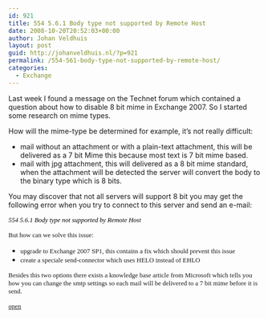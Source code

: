 ```yaml
---
id: 921
title: 554 5.6.1 Body type not supported by Remote Host
date: 2008-10-20T20:52:03+00:00
author: Johan Veldhuis
layout: post
guid: http://johanveldhuis.nl/?p=921
permalink: /554-561-body-type-not-supported-by-remote-host/
categories:
  - Exchange
---
```

Last week I found a message on the Technet forum which contained a question about how to disable 8 bit mime in Exchange 2007. So I started some research on mime types.

How will the mime-type be determined for example, it&#8217;s not really difficult:

  * mail without an attachment or with a plain-text attachment, this will be delivered as a 7 bit Mime this because most text is 7 bit mime based.
  * mail with jpg attachment, this will delivered as a 8 bit mime standard, when the attachment will be detected the server will convert the body to the binary type which is 8 bits.

You may discover that not all servers will support 8 bit you may get the following error when you try to connect to this server and send an e-mail:

<span style="font-size: small; color: #000000; font-family: Calibri;"><em>554 5.6.1 Body type not supported by Remote Host</em></span>

<span style="font-size: small; font-family: Calibri;">But how can we solve this issue:</span>

  * <span style="font-size: small; font-family: Calibri;">upgrade to Exchange 2007 SP1, this contains a fix which should prevent this issue</span>
  * <span style="font-size: small; font-family: Calibri;">create a speciale send-connector which uses HELO instead of EHLO</span>

<span style="font-size: small; font-family: Calibri;">Besides this two options there exists a knowledge base article from Microsoft which tells you how you can change the smtp settings so each mail will be delivered to a 7 bit mime before it is send.</span>

<span style="font-size: small; font-family: Calibri;"><a href="http://support.microsoft.com/?id=262168">open</a></span>